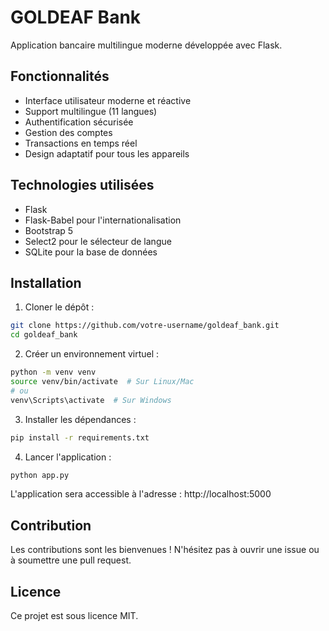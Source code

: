 # GOLDEAF Bank

Application bancaire multilingue moderne développée avec Flask.

## Fonctionnalités

- Interface utilisateur moderne et réactive
- Support multilingue (11 langues)
- Authentification sécurisée
- Gestion des comptes
- Transactions en temps réel
- Design adaptatif pour tous les appareils

## Technologies utilisées

- Flask
- Flask-Babel pour l'internationalisation
- Bootstrap 5
- Select2 pour le sélecteur de langue
- SQLite pour la base de données

## Installation

1. Cloner le dépôt :
```bash
git clone https://github.com/votre-username/goldeaf_bank.git
cd goldeaf_bank
```

2. Créer un environnement virtuel :
```bash
python -m venv venv
source venv/bin/activate  # Sur Linux/Mac
# ou
venv\Scripts\activate  # Sur Windows
```

3. Installer les dépendances :
```bash
pip install -r requirements.txt
```

4. Lancer l'application :
```bash
python app.py
```

L'application sera accessible à l'adresse : http://localhost:5000

## Contribution

Les contributions sont les bienvenues ! N'hésitez pas à ouvrir une issue ou à soumettre une pull request.

## Licence

Ce projet est sous licence MIT.
